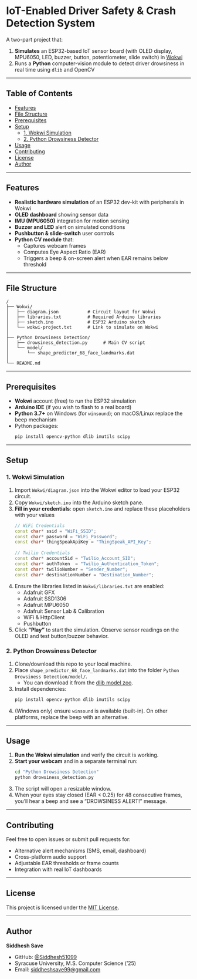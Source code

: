 # IoT-Enabled Driver Safety & Crash Detection System

A two-part project that:

1. **Simulates** an ESP32-based IoT sensor board (with OLED display, MPU6050, LED, buzzer, button, potentiometer, slide switch) in [Wokwi](https://wokwi.com)  
2. Runs a **Python** computer-vision module to detect driver drowsiness in real time using `dlib` and OpenCV

---

## Table of Contents

- [Features](#features)  
- [File Structure](#file-structure)  
- [Prerequisites](#prerequisites)  
- [Setup](#setup)  
  - [1. Wokwi Simulation](#1-wokwi-simulation)  
  - [2. Python Drowsiness Detector](#2-python-drowsiness-detector)  
- [Usage](#usage)  
- [Contributing](#contributing)  
- [License](#license)  
- [Author](#author)

---

## Features

- **Realistic hardware simulation** of an ESP32 dev-kit with peripherals in Wokwi  
- **OLED dashboard** showing sensor data  
- **IMU (MPU6050)** integration for motion sensing  
- **Buzzer and LED** alert on simulated conditions  
- **Pushbutton & slide-switch** user controls  
- **Python CV module** that:  
  - Captures webcam frames  
  - Computes Eye Aspect Ratio (EAR)  
  - Triggers a beep & on-screen alert when EAR remains below threshold

---

## File Structure

```
/
├── Wokwi/
│   ├── diagram.json           # Circuit layout for Wokwi
│   ├── libraries.txt          # Required Arduino libraries
│   ├── sketch.ino             # ESP32 Arduino sketch
│   └── wokwi-project.txt      # Link to simulate on Wokwi
│
├── Python Drowsiness Detection/
│   ├── drowsiness_detection.py      # Main CV script
│   └── model/
│       └── shape_predictor_68_face_landmarks.dat
│
└── README.md
```

---

## Prerequisites

- **Wokwi** account (free) to run the ESP32 simulation  
- **Arduino IDE** (if you wish to flash to a real board)  
- **Python 3.7+** on Windows (for `winsound`); on macOS/Linux replace the beep mechanism  
- Python packages:
  ```bash
  pip install opencv-python dlib imutils scipy
  ```

---

## Setup

### 1. Wokwi Simulation

1. Import `Wokwi/diagram.json` into the Wokwi editor to load your ESP32 circuit.  
2. Copy `Wokwi/sketch.ino` into the Arduino sketch pane.  
3. **Fill in your credentials**: open `sketch.ino` and replace these placeholders with your values  
   ```cpp
   // WiFi Credentials
   const char* ssid = "WiFi_SSID";
   const char* password = "WiFi_Password";
   const char* thingSpeakApiKey = "ThingSpeak_API_Key";
    
   // Twilio Credentials
   const char* accountSid = "Twilio_Account_SID";
   const char* authToken  = "Twilio_Authentication_Token"; 
   const char* twilioNumber = "Sender_Number";
   const char* destinationNumber = "Destination_Number";
   ```
4. Ensure the libraries listed in `Wokwi/libraries.txt` are enabled:
   - Adafruit GFX  
   - Adafruit SSD1306  
   - Adafruit MPU6050  
   - Adafruit Sensor Lab & Calibration  
   - WiFi & HttpClient  
   - Pushbutton  
5. Click **“Play”** to start the simulation. Observe sensor readings on the OLED and test button/buzzer behavior.

### 2. Python Drowsiness Detector

1. Clone/download this repo to your local machine.  
2. Place `shape_predictor_68_face_landmarks.dat` into the folder `Python Drowsiness Detection/model/`.  
   - You can download it from the [dlib model zoo](http://dlib.net/files/shape_predictor_68_face_landmarks.dat.bz2).  
3. Install dependencies:
   ```bash
   pip install opencv-python dlib imutils scipy
   ```
4. (Windows only) ensure `winsound` is available (built-in). On other platforms, replace the beep with an alternative.

---

## Usage

1. **Run the Wokwi simulation** and verify the circuit is working.  
2. **Start your webcam** and in a separate terminal run:
   ```bash
   cd "Python Drowsiness Detection"
   python drowsiness_detection.py
   ```
3. The script will open a resizable window.  
4. When your eyes stay closed (EAR < 0.25) for 48 consecutive frames, you’ll hear a beep and see a “DROWSINESS ALERT!” message.

---

## Contributing

Feel free to open issues or submit pull requests for:

- Alternative alert mechanisms (SMS, email, dashboard)  
- Cross-platform audio support  
- Adjustable EAR thresholds or frame counts  
- Integration with real IoT dashboards  

---

## License

This project is licensed under the [MIT License](LICENSE).

---

## Author

**Siddhesh Save**  
- GitHub: [@Siddhesh51099](https://github.com/Siddhesh51099)  
- Syracuse University, M.S. Computer Science (’25)  
- Email: siddheshsave99@gmail.com  
